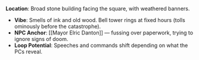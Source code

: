 **Location**: Broad stone building facing the square, with weathered banners.  
- **Vibe**: Smells of ink and old wood. Bell tower rings at fixed hours (tolls ominously before the catastrophe).  
- **NPC Anchor**: [[Mayor Elric Danton]] — fussing over paperwork, trying to ignore signs of doom.  
- **Loop Potential**: Speeches and commands shift depending on what the PCs reveal.  